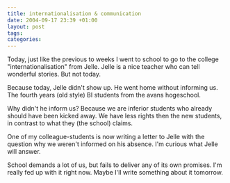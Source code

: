 ```yaml
---
title: internationalisation & communication
date: 2004-09-17 23:39 +01:00
layout: post
tags:
categories:
---
```

Today, just like the previous to weeks I went to school to go to the college "internationalisation" from Jelle.
Jelle is a nice teacher who can tell wonderful stories. But not today.

Because today, Jelle didn't show up. He went home without informing us. The fourth years (old style) BI students from the avans hogeschool.

Why didn't he inform us? Because we are inferior students who already should have been kicked away. We have less rights then the new students, in contrast to what they (the school) claims.

One of my colleague-students is now writing a letter to Jelle with the question why we weren't informed on his absence. I'm curious what Jelle will answer.

School demands a lot of us, but fails to deliver any of its own promises. I'm really fed up with it right now. Maybe I'll write something about it tomorrow. 